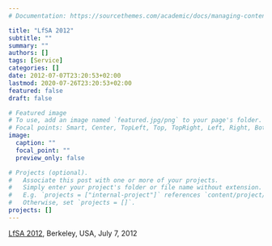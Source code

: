 ```yaml
---
# Documentation: https://sourcethemes.com/academic/docs/managing-content/

title: "LfSA 2012"
subtitle: ""
summary: ""
authors: []
tags: [Service]
categories: []
date: 2012-07-07T23:20:53+02:00
lastmod: 2020-07-26T23:20:53+02:00
featured: false
draft: false

# Featured image
# To use, add an image named `featured.jpg/png` to your page's folder.
# Focal points: Smart, Center, TopLeft, Top, TopRight, Left, Right, BottomLeft, Bottom, BottomRight.
image:
  caption: ""
  focal_point: ""
  preview_only: false

# Projects (optional).
#   Associate this post with one or more of your projects.
#   Simply enter your project's folder or file name without extension.
#   E.g. `projects = ["internal-project"]` references `content/project/deep-learning/index.md`.
#   Otherwise, set `projects = []`.
projects: []
---
```

[LfSA 2012](http://www.ls.cs.cmu.edu/LfSA12), Berkeley, USA, July 7, 2012
